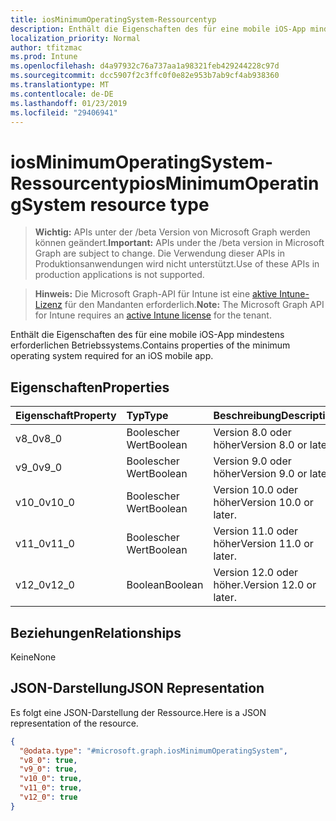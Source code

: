 ```yaml
---
title: iosMinimumOperatingSystem-Ressourcentyp
description: Enthält die Eigenschaften des für eine mobile iOS-App mindestens erforderlichen Betriebssystems.
localization_priority: Normal
author: tfitzmac
ms.prod: Intune
ms.openlocfilehash: d4a97932c76a737aa1a98321feb429244228c97d
ms.sourcegitcommit: dcc5907f2c3ffc0f0e82e953b7ab9cf4ab938360
ms.translationtype: MT
ms.contentlocale: de-DE
ms.lasthandoff: 01/23/2019
ms.locfileid: "29406941"
---
```

# <a name="iosminimumoperatingsystem-resource-type"></a><span data-ttu-id="3676d-103">iosMinimumOperatingSystem-Ressourcentyp</span><span class="sxs-lookup"><span data-stu-id="3676d-103">iosMinimumOperatingSystem resource type</span></span>

> <span data-ttu-id="3676d-104">**Wichtig:** APIs unter der /beta Version von Microsoft Graph werden können geändert.</span><span class="sxs-lookup"><span data-stu-id="3676d-104">**Important:** APIs under the /beta version in Microsoft Graph are subject to change.</span></span> <span data-ttu-id="3676d-105">Die Verwendung dieser APIs in Produktionsanwendungen wird nicht unterstützt.</span><span class="sxs-lookup"><span data-stu-id="3676d-105">Use of these APIs in production applications is not supported.</span></span>

> <span data-ttu-id="3676d-106">**Hinweis:** Die Microsoft Graph-API für Intune ist eine [aktive Intune-Lizenz](https://go.microsoft.com/fwlink/?linkid=839381) für den Mandanten erforderlich.</span><span class="sxs-lookup"><span data-stu-id="3676d-106">**Note:** The Microsoft Graph API for Intune requires an [active Intune license](https://go.microsoft.com/fwlink/?linkid=839381) for the tenant.</span></span>

<span data-ttu-id="3676d-107">Enthält die Eigenschaften des für eine mobile iOS-App mindestens erforderlichen Betriebssystems.</span><span class="sxs-lookup"><span data-stu-id="3676d-107">Contains properties of the minimum operating system required for an iOS mobile app.</span></span>

## <a name="properties"></a><span data-ttu-id="3676d-108">Eigenschaften</span><span class="sxs-lookup"><span data-stu-id="3676d-108">Properties</span></span>
|<span data-ttu-id="3676d-109">Eigenschaft</span><span class="sxs-lookup"><span data-stu-id="3676d-109">Property</span></span>|<span data-ttu-id="3676d-110">Typ</span><span class="sxs-lookup"><span data-stu-id="3676d-110">Type</span></span>|<span data-ttu-id="3676d-111">Beschreibung</span><span class="sxs-lookup"><span data-stu-id="3676d-111">Description</span></span>|
|:---|:---|:---|
|<span data-ttu-id="3676d-112">v8_0</span><span class="sxs-lookup"><span data-stu-id="3676d-112">v8_0</span></span>|<span data-ttu-id="3676d-113">Boolescher Wert</span><span class="sxs-lookup"><span data-stu-id="3676d-113">Boolean</span></span>|<span data-ttu-id="3676d-114">Version 8.0 oder höher</span><span class="sxs-lookup"><span data-stu-id="3676d-114">Version 8.0 or later.</span></span>|
|<span data-ttu-id="3676d-115">v9_0</span><span class="sxs-lookup"><span data-stu-id="3676d-115">v9_0</span></span>|<span data-ttu-id="3676d-116">Boolescher Wert</span><span class="sxs-lookup"><span data-stu-id="3676d-116">Boolean</span></span>|<span data-ttu-id="3676d-117">Version 9.0 oder höher</span><span class="sxs-lookup"><span data-stu-id="3676d-117">Version 9.0 or later.</span></span>|
|<span data-ttu-id="3676d-118">v10_0</span><span class="sxs-lookup"><span data-stu-id="3676d-118">v10_0</span></span>|<span data-ttu-id="3676d-119">Boolescher Wert</span><span class="sxs-lookup"><span data-stu-id="3676d-119">Boolean</span></span>|<span data-ttu-id="3676d-120">Version 10.0 oder höher</span><span class="sxs-lookup"><span data-stu-id="3676d-120">Version 10.0 or later.</span></span>|
|<span data-ttu-id="3676d-121">v11_0</span><span class="sxs-lookup"><span data-stu-id="3676d-121">v11_0</span></span>|<span data-ttu-id="3676d-122">Boolescher Wert</span><span class="sxs-lookup"><span data-stu-id="3676d-122">Boolean</span></span>|<span data-ttu-id="3676d-123">Version 11.0 oder höher</span><span class="sxs-lookup"><span data-stu-id="3676d-123">Version 11.0 or later.</span></span>|
|<span data-ttu-id="3676d-124">v12_0</span><span class="sxs-lookup"><span data-stu-id="3676d-124">v12_0</span></span>|<span data-ttu-id="3676d-125">Boolean</span><span class="sxs-lookup"><span data-stu-id="3676d-125">Boolean</span></span>|<span data-ttu-id="3676d-126">Version 12.0 oder höher.</span><span class="sxs-lookup"><span data-stu-id="3676d-126">Version 12.0 or later.</span></span>|

## <a name="relationships"></a><span data-ttu-id="3676d-127">Beziehungen</span><span class="sxs-lookup"><span data-stu-id="3676d-127">Relationships</span></span>
<span data-ttu-id="3676d-128">Keine</span><span class="sxs-lookup"><span data-stu-id="3676d-128">None</span></span>

## <a name="json-representation"></a><span data-ttu-id="3676d-129">JSON-Darstellung</span><span class="sxs-lookup"><span data-stu-id="3676d-129">JSON Representation</span></span>
<span data-ttu-id="3676d-130">Es folgt eine JSON-Darstellung der Ressource.</span><span class="sxs-lookup"><span data-stu-id="3676d-130">Here is a JSON representation of the resource.</span></span>
<!-- {
  "blockType": "resource",
  "@odata.type": "microsoft.graph.iosMinimumOperatingSystem"
}
-->
``` json
{
  "@odata.type": "#microsoft.graph.iosMinimumOperatingSystem",
  "v8_0": true,
  "v9_0": true,
  "v10_0": true,
  "v11_0": true,
  "v12_0": true
}
```





